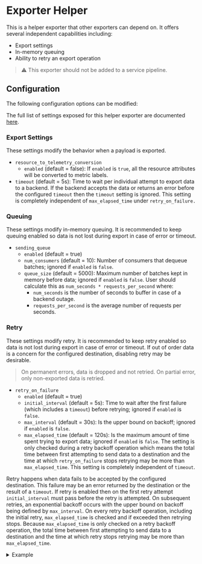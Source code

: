 # Exporter Helper

This is a helper exporter that other exporters can depend on. It offers several
independent capabilities including:

- Export settings
- In-memory queuing
- Ability to retry an export operation

> :warning: This exporter should not be added to a service pipeline.

## Configuration

The following configuration options can be modified:

The full list of settings exposed for this helper exporter are documented [here](factory.go).

### Export Settings

These settings modify the behavior when a payload is exported.

- `resource_to_telemetry_conversion`
  - `enabled` (default = false): If `enabled` is `true`, all the resource
    attributes will be converted to metric labels.
- `timeout` (default = 5s): Time to wait per individual attempt to export data
  to a backend. If the backend accepts the data or returns an error before the
  configured `timeout` then the `timeout` setting is ignored. This setting is
  completely independent of `max_elapsed_time` under `retry_on_failure.`

### Queuing

These settings modify in-memory queuing. It is recommended to keep queuing
enabled so data is not lost during export in case of error or timeout.

- `sending_queue`
  - `enabled` (default = true)
  - `num_consumers` (default = 10): Number of consumers that dequeue batches;
    ignored if `enabled` is `false`.
  - `queue_size` (default = 5000): Maximum number of batches kept in memory
    before data; ignored if `enabled` is `false`.
  User should calculate this as `num_seconds * requests_per_second` where:
    - `num_seconds` is the number of seconds to buffer in case of a backend outage.
    - `requests_per_second` is the average number of requests per seconds.

### Retry

These settings modify retry. It is recommended to keep retry enabled so data is
not lost during export in case of error or timeout. If out of order data is a
concern for the configured destination, disabling retry may be desirable.

> On permanent errors, data is dropped and not retried. On partial error, only
> non-exported data is retried.

- `retry_on_failure`
  - `enabled` (default = true)
  - `initial_interval` (default = 5s): Time to wait after the first failure
    (which includes a `timeout`) before retrying; ignored if `enabled` is
    `false`.
  - `max_interval` (default = 30s): Is the upper bound on backoff; ignored if
    `enabled` is `false`.
  - `max_elapsed_time` (default = 120s): Is the maximum amount of time spent
    trying to export data; ignored if `enabled` is `false`. The setting is only
    checked during a retry backoff operation which means the total time between
    first attempting to send data to a destination and the time at which
    `retry_on_failure` stops retrying may be more than `max_elapsed_time`. This
    setting is completely independent of `timeout`.

Retry happens when data fails to be accepted by the configured destination.
This failure may be an error returned by the destination or the result of a
`timeout`. If retry is enabled then on the first retry attempt
`initial_interval` must pass before the retry is attempted. On subsequent
retries, an exponential backoff occurs with the upper bound on backoff being
defined by `max_interval`. On every retry backoff operation, including the
initial retry, `max_elapsed_time` is checked and if exceeded then retrying
stops. Because `max_elapsed_time` is only checked on a retry backoff operation,
the total time between first attempting to send data to a destination and the
time at which retry stops retrying may be more than `max_elapsed_time`.

<details>
<summary>
Example
</summary>
For example, let's assume a configured destination is completely unavailable
for three minutes and that `max_elapsed_time` is changed to `30s`. For
demonstration purposes, let's use the `max_interval` for the backoff every
time.

- The first export request will `timeout` (total time = 5s)
- `max_elapsed_time` in `retry_on_failure` is checked and evaluates false
- `initial_interval` for `retry_on_failure` passes and then data is sent again
  (total time = 10s)
- The second export request will `timeout` (total time = 15s)
- `max_elapsed_time` in `retry_on_failure` is checked and evaluates false
- An exponential backoff occurs which can be a maximum of `max_interval`
  (assuming max, total time = 45s)
- The third export request will `timeout` (total time = 50s)
- `max_elapsed_time` in `retry_on_failure` is checked and evaluates to true;
  retry stops (total time is greater than `max_elapsed_time`)
</details>
